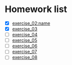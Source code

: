 # Homework list
- [x] [exercise_02:name](https://www.zybuluo.com/mdeditor#886059)
- [x] [exercise_03](https://github.com/649496942/compuational_physics_2015301020098/tree/master/Exercise_02)
- [ ] [exercise_04]()
- [ ] [exercise_05]()
- [ ] [exercise_06]()
- [ ] [exercise_07]()
- [ ] [exercise_08]()
